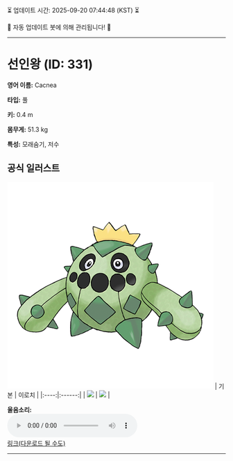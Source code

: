 
⏳ 업데이트 시간: 2025-09-20 07:44:48 (KST) ⏳

🤖 자동 업데이트 봇에 의해 관리됩니다! 🤖

---

# 선인왕 (ID: 331)
**영어 이름:** Cacnea

**타입:** 풀

**키:** 0.4 m

**몸무게:** 51.3 kg

**특성:** 모래숨기, 저수

## 공식 일러스트
![](https://raw.githubusercontent.com/PokeAPI/sprites/master/sprites/pokemon/other/official-artwork/331.png)
| 기본 | 이로치 |
|:----:|:------:|
| <img src="http://play.pokemonshowdown.com/sprites/ani/cacnea.gif" width="200"> | <img src="http://play.pokemonshowdown.com/sprites/ani-shiny/cacnea.gif" width="200"> |

**울음소리:**<br><audio controls src="https://raw.githubusercontent.com/PokeAPI/cries/main/cries/pokemon/latest/331.ogg"></audio><br> [링크(다운로드 될 수도)](https://raw.githubusercontent.com/PokeAPI/cries/main/cries/pokemon/latest/331.ogg)


---

